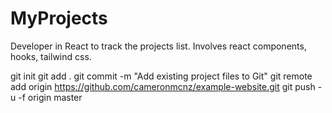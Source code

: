 # MyProjects
Developer in React to track the projects list. Involves react components, hooks, tailwind css.


git init
git add .
git commit -m "Add existing project files to Git"
git remote add origin https://github.com/cameronmcnz/example-website.git
git push -u -f origin master
